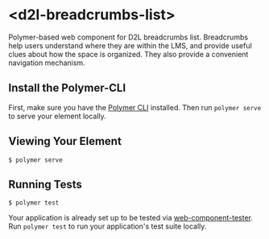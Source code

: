 # \<d2l-breadcrumbs-list\>

Polymer-based web component for D2L breadcrumbs list.
Breadcrumbs help users understand where they are within the LMS, and provide useful clues about how the space is organized. They also provide a convenient navigation mechanism.

## Install the Polymer-CLI

First, make sure you have the [Polymer CLI](https://www.npmjs.com/package/polymer-cli) installed. Then run `polymer serve` to serve your element locally.

## Viewing Your Element

```
$ polymer serve
```

## Running Tests

```
$ polymer test
```

Your application is already set up to be tested via [web-component-tester](https://github.com/Polymer/web-component-tester). Run `polymer test` to run your application's test suite locally.
